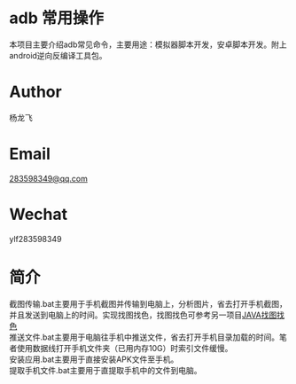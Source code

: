 # adb 常用操作
本项目主要介绍adb常见命令，主要用途：模拟器脚本开发，安卓脚本开发。附上android逆向反编译工具包。

# Author
杨龙飞

# Email
283598349@qq.com

# Wechat
ylf283598349

# 简介
截图传输.bat主要用于手机截图并传输到电脑上，分析图片，省去打开手机截图，并且发送到电脑上的时间。实现找图找色，找图找色可参考另一项目[JAVA找图找色](https://github.com/doetech/ImageHelper)  <br>
推送文件.bat主要用于电脑往手机中推送文件，省去打开手机目录加载的时间。笔者使用数据线打开手机文件夹（已用内存10G）时索引文件缓慢。  <br>
安装应用.bat主要用于直接安装APK文件至手机。  <br>
提取手机文件.bat主要用于直提取手机中的文件到电脑。
